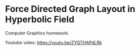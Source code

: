 # Force Directed Graph Layout in Hyperbolic Field

Computer Graphics homework.

Youtube video: https://youtu.be/ZYQTHAPdLRk
